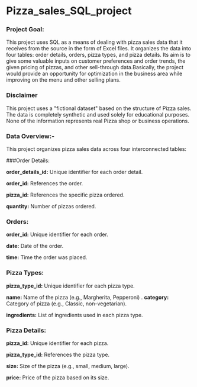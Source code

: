 # Pizza_sales_SQL_project

### Project Goal:
This project uses SQL as a means of dealing with pizza sales data that it receives from the source in the form of Excel files. It organizes the data into four tables: order details, orders, pizza types, and pizza details. Its aim is to give some valuable inputs on customer preferences and order trends, the given pricing of pizzas, and other sell-through data.Basically, the project would provide an opportunity for optimization in the business area while improving on the menu and other selling plans.

### Disclaimer

This project uses a "fictional dataset" based on the structure of Pizza sales. The data is completely synthetic and used solely for educational purposes. None of the information represents real Pizza shop or business operations.

### Data Overview:-

This project organizes pizza sales data across four interconnected tables:

###Order Details:

**order_details_id:** Unique identifier for each order detail.

**order_id:** References the order.

**pizza_id:** References the specific pizza ordered.

**quantity:** Number of pizzas ordered.

### Orders:

**order_id:** Unique identifier for each order.

**date:** Date of the order.

**time:** Time the order was placed.


### Pizza Types:

**pizza_type_id:** Unique identifier for each pizza type.

**name:** Name of the pizza (e.g., Margherita, Pepperoni)
.
**category:** Category of pizza (e.g., Classic, non-vegetarian).

**ingredients:** List of ingredients used in each pizza type.

### Pizza Details:

**pizza_id:** Unique identifier for each pizza.

**pizza_type_id:** References the pizza type.

**size:** Size of the pizza (e.g., small, medium, large).

**price:** Price of the pizza based on its size.
